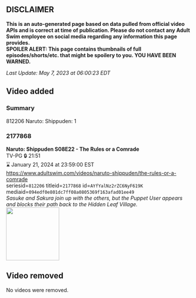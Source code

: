 ## DISCLAIMER
**This is an auto-generated page based on data pulled from official video APIs and is correct at time of publication. Please do not contact any Adult Swim employee on social media regarding any information this page provides.**  
**SPOILER ALERT: This page contains thumbnails of full episodes/shorts/etc. that might be spoilery to you. YOU HAVE BEEN WARNED.**  

_Last Update: May 7, 2023 at 06:00:23 EDT_
## Video added
### Summary
812206 Naruto: Shippuden: 1  
### 2177868
**Naruto: Shippuden S08E22 - The Rules or a Comrade**  
TV-PG 🔒 21:51  
⌛ January 21, 2024 at 23:59:00 EST  
https://www.adultswim.com/videos/naruto-shippuden/the-rules-or-a-comrade  
seriesid=`812206` titleid=`2177868` id=`AYfYalNz2rZC6NyF619K` mediaid=`094edf0e801dc7ff08a0805369f163afad01ee49`  
_Sasuke and Sakura join up with the others, but the Puppet User appears and blocks their path back to the Hidden Leaf Village._  
<a href="https://media.cdn.adultswim.com/uploads/20230506/thumbnails/2_2356141119-NarutoShippuden438.Still001tiny.png"><img src="https://media.cdn.adultswim.com/uploads/20230506/thumbnails/2_2356141119-NarutoShippuden438.Still001tiny.png" height="144px" /></a>
## Video removed
No videos were removed.  
